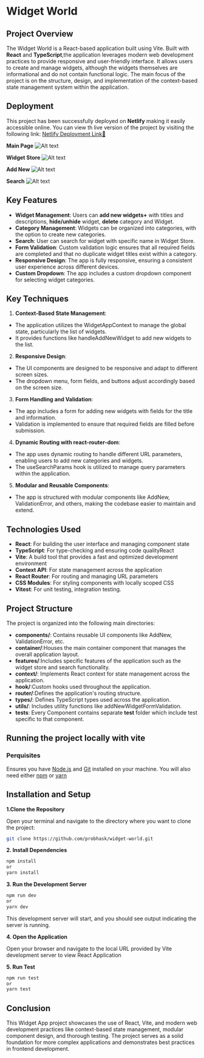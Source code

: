 # Widget World

## Project Overview

The Widget World is a React-based application built using Vite. Built with **React** and **TypeScript**,the application leverages modern web development practices to provide responsive and user-friendly interface.
It allows users to create and manage widgets, although the widgets themselves are informational and do not contain functional logic. The main focus of the project is on the structure, design, and implementation of the context-based state management system within the application.

## Deployment

This project has been successfully deployed on **Netlify** making it easily accessible online. You can view th live version of the project by visiting the following link: [Netlify Deployment Link🔗](https://widget-world.netlify.app/)

**Main Page**
![Alt text](./preview-images//Home.png)

**Widget Store**
![Alt text](./preview-images//Available.png)

**Add New**
![Alt text](./preview-images//AddNew.png)

**Search**
![Alt text](./preview-images//Search.png)

## Key Features

- **Widget Management**: Users can **add new widgets+** with titles and descriptions, **hide/unhide** widget, **delete** category and Widget.
- **Category Management**: Widgets can be organized into categories, with the option to create new categories.
- **Search**: User can search for widget with specific name in Widget Store.
- **Form Validation**: Custom validation logic ensures that all required fields are completed and that no duplicate widget titles exist within a category.
- **Responsive Design**: The app is fully responsive, ensuring a consistent user experience across different devices.
- **Custom Dropdown**: The app includes a custom dropdown component for selecting widget categories.

## Key Techniques

1. **Context-Based State Management**:

- The application utilizes the WidgetAppContext to manage the global state, particularly the list of widgets.
- It provides functions like handleAddNewWidget to add new widgets to the list.

2. **Responsive Design**:

- The UI components are designed to be responsive and adapt to different screen sizes.
- The dropdown menu, form fields, and buttons adjust accordingly based on the screen size.

3. **Form Handling and Validation**:

- The app includes a form for adding new widgets with fields for the title and information.
- Validation is implemented to ensure that required fields are filled before submission.

4. **Dynamic Routing with react-router-dom**:

- The app uses dynamic routing to handle different URL parameters, enabling users to add new categories and widgets.
- The useSearchParams hook is utilized to manage query parameters within the application.

5. **Modular and Reusable Components**:

- The app is structured with modular components like AddNew, ValidationError, and others, making the codebase easier to maintain and extend.

## Technologies Used

- **React**: For building the user interface and managing component state
- **TypeScript**: For type-checking and ensuring code qualityReact
- **Vite**: A build tool that provides a fast and optimized development environment
- **Context API**: For state management across the application
- **React Router**: For routing and managing URL parameters
- **CSS Modules**: For styling components with locally scoped CSS
- **Vitest**: For unit testing, integration testing.

## Project Structure

The project is organized into the following main directories:

- **components/**: Contains reusable UI components like AddNew, ValidationError, etc.
- **container/**:Houses the main container component that manages the overall application layout.
- **features/**:Includes specific features of the application such as the widget store and search functionality.
- **context/**: Implements React context for state management across the application.
- **hook/**:Custom hooks used throughout the application.
- **router/**:Defines the application's routing structure.
- **types/**: Defines TypeScript types used across the application.
- **utils/**: Includes utility functions like addNewWidgetFormValidation.
- **tests**: Every Component contains separate **test** folder which include test specific to that component.

## Running the project locally with vite

### Perquisites

Ensures you have
[Node.js](https://nodejs.org/) and [Git](https://git-scm.com/) installed on your machine. You will also need either [npm](https://www.npmjs.com/) or [yarn](https://yarnpkg.com/)

## Installation and Setup

**1.Clone the Repository**

Open your terminal and navigate to the directory where you want to clone the project:

```bash
git clone https://github.com/probhask/widget-world.git
```

**2. Install Dependencies**

```bash
npm install
or
yarn install
```

**3. Run the Development Server**

```bash
npm run dev
or
yarn dev
```

This development server will start, and you should see output indicating the server is running.

**4. Open the Application**

Open your browser and navigate to the local URL provided by Vite development server to view React Application

**5. Run Test**

```bash
npm run test
or
yarn test
```

## Conclusion

This Widget App project showcases the use of React, Vite, and modern web development practices like context-based state management, modular component design, and thorough testing. The project serves as a solid foundation for more complex applications and demonstrates best practices in frontend development.
